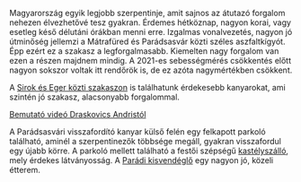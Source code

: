 Magyarország egyik legjobb szerpentinje, amit sajnos az átutazó forgalom nehezen élvezhetővé tesz gyakran. Érdemes hétköznap, nagyon korai, vagy esetleg késő délutáni órákban menni erre. Izgalmas vonalvezetés, nagyon jó útminőség jellemzi a Mátrafüred és Parádsasvár közti széles aszfaltkígyót. Épp ezért ez a szakasz a legforgalmasabb. Kiemelten nagy forgalom van ezen a részen majdnem mindig. A 2021-es sebességmérés csökkentés előtt nagyon sokszor voltak itt rendőrök is, de ez azóta nagymértékben csökkent.

A [Sirok és Eger közti szakaszon](#24Sirok) is találhatunk érdekesebb kanyarokat, ami szintén jó szakasz, alacsonyabb forgalommal.

[Bemutató videó Draskovics Andristól](https://youtu.be/EZHj94m7IBw?t=334)

A Parádsasvári visszafordító kanyar külső felén egy felkapott parkoló található, aminél a szerpentinezők többsége megáll, gyakran visszafordul egy újabb körre. A parkoló mellett található a festői szépségű [kastélyszálló](#geo:Kast%C3%A9lyhotel%20Sasv%C3%A1r@47.912035,19.984995/?b=A%20kast%C3%A9lysz%C3%A1ll%C3%B3%20honlapja:%20%3Chttp://www.khs.hu/%3E.), mely érdekes látványosság. A [Parádi kisvendéglő](#geo:Par%C3%A1di%20kisvend%C3%A9gl%C5%91@47.923028,20.037496/?b=Sz%C3%A9p%20kis%20vend%C3%A9gl%C5%91%20finom%20%C3%A9telekkel,%20kiad%C3%B3s%20%C3%A9teladagokkal.%20Az%20%C3%A1raz%C3%A1sa%20sajnos%20nem%20a%20legolcs%C3%B3bb,%20de%20nem%20is%20tragikus.%0A%0AAz%20%C3%A9tterem%20honlapja:%20%3Chttps://paradikisvendeglo.hu/%3E) egy nagyon jó, közeli étterem.